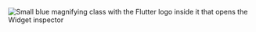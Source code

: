 ![Small blue magnifying class with the Flutter logo inside it that opens the Widget inspector](/assets/images/docs/testing/debugging/vscode-ui/icons/inspector.png)